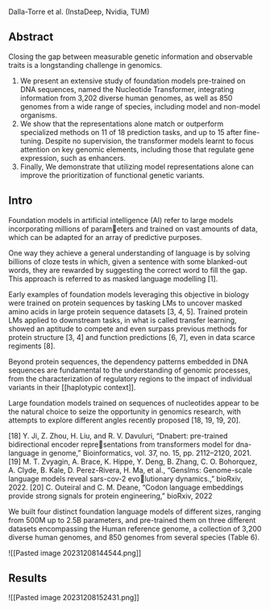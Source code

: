 Dalla-Torre et al. (InstaDeep, Nvidia, TUM)

## Abstract 
Closing the gap between measurable genetic information and observable traits is a longstanding challenge in genomics. 
1. We present an extensive study of foundation models pre-trained on DNA sequences, named the Nucleotide Transformer, integrating information from 3,202 diverse human genomes, as well as 850 genomes from a wide range of species, including model and non-model organisms. 
2. We show that the representations alone match or outperform specialized methods on 11 of 18 prediction tasks, and up to 15 after fine-tuning. Despite no supervision, the transformer models learnt to focus attention on key genomic elements, including those that regulate gene expression, such as enhancers. 
3. Finally, We demonstrate that utilizing model representations alone can improve the prioritization of functional genetic variants.

## Intro
Foundation models in artificial intelligence (AI) refer to large models incorporating millions of parameters and trained on vast amounts of data, which can be adapted for an array of predictive purposes.

One way they achieve a general understanding of language is by solving billions of cloze tests in which, given a sentence with some blanked-out words, they are rewarded by suggesting the correct word to fill the gap. This approach is referred to as masked language modelling [1].

Early examples of foundation models leveraging this objective in biology were trained on protein sequences by tasking LMs to uncover masked amino acids in large protein sequence datasets [3, 4, 5]. Trained protein LMs applied to downstream tasks, in what is called transfer learning, showed an aptitude to compete and even surpass previous methods for protein structure [3, 4] and function predictions [6, 7], even in data scarce regiments [8].

Beyond protein sequences, the dependency patterns embedded in DNA sequences are fundamental to the understanding of genomic processes, from the characterization of regulatory regions to the impact of individual variants in their [[haplotypic context]].

Large foundation models trained on sequences of nucleotides appear to be the natural choice to seize the opportunity in genomics research, with attempts to explore different angles recently proposed [18, 19, 19, 20].

[18] Y. Ji, Z. Zhou, H. Liu, and R. V. Davuluri, “Dnabert: pre-trained bidirectional encoder representations from transformers model for dna-language in genome,” Bioinformatics, vol. 37, no. 15, pp. 2112–2120, 2021. 
[19] M. T. Zvyagin, A. Brace, K. Hippe, Y. Deng, B. Zhang, C. O. Bohorquez, A. Clyde, B. Kale, D. Perez-Rivera, H. Ma, et al., “Genslms: Genome-scale language models reveal sars-cov-2 evolutionary dynamics.,” bioRxiv, 2022. 
[20] C. Outeiral and C. M. Deane, “Codon language embeddings provide strong signals for protein engineering,” bioRxiv, 2022

We built four distinct foundation language models of different sizes, ranging from 500M up to 2.5B parameters, and pre-trained them on three different datasets encompassing the Human reference genome, a collection of 3,200 diverse human genomes, and 850 genomes from several species (Table 6).

![[Pasted image 20231208144544.png]]


## Results

![[Pasted image 20231208152431.png]]